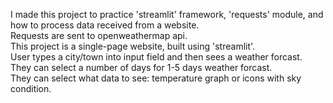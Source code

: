 I made this project to practice 'streamlit' framework, 'requests' module, and how to process data received from a website.  
Requests are sent to openweathermap api.  
This project is a single-page website, built using 'streamlit'.  
User types a city/town into input field and then sees a weather forcast.  
They can select a number of days for 1-5 days weather forcast.  
They can select what data to see: temperature graph or icons with sky condition.  
